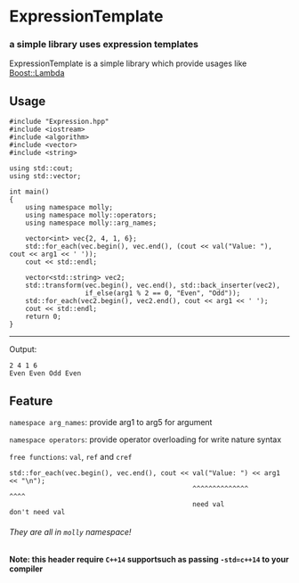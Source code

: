 # ExpressionTemplate

### a simple library uses expression templates

ExpressionTemplate is a simple library which provide usages like [Boost::Lambda](http://www.boost.org/doc/libs/1_64_0/doc/html/lambda.html)

## Usage
    #include "Expression.hpp"
    #include <iostream>
    #include <algorithm>
    #include <vector>
    #include <string>
    
    using std::cout;
    using std::vector;
    
    int main()
    {
        using namespace molly;
        using namespace molly::operators;
        using namespace molly::arg_names;
        
        vector<int> vec{2, 4, 1, 6};
        std::for_each(vec.begin(), vec.end(), (cout << val("Value: "), cout << arg1 << ' '));
        cout << std::endl;
        
        vector<std::string> vec2;
        std::transform(vec.begin(), vec.end(), std::back_inserter(vec2),
                       if_else(arg1 % 2 == 0, "Even", "Odd"));
        std::for_each(vec2.begin(), vec2.end(), cout << arg1 << ' ');
        cout << std::endl;
        return 0;
    }

------------------
Output:

    2 4 1 6
    Even Even Odd Even
    
## Feature
`namespace arg_names`: provide arg1 to arg5 for argument

`namespace operators`: provide operator overloading for write nature syntax

`free functions`: `val`, `ref` and `cref`

    std::for_each(vec.begin(), vec.end(), cout << val("Value: ") << arg1 << "\n");
                                                  ^^^^^^^^^^^^^^            ^^^^
                                                  need val                  don't need val
###### They are all in `molly` namespace!

#### Note: this header require `C++14` supportsuch as passing `-std=c++14` to your compiler
